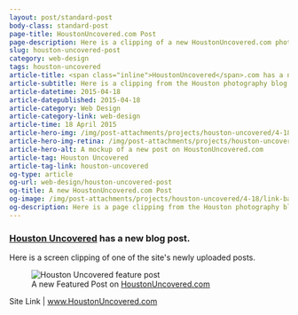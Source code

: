 ```yaml
---
layout: post/standard-post
body-class: standard-post
page-title: HoustonUncovered.com Post
page-description: Here is a clipping of a new HoustonUncovered.com photo post
slug: houston-uncovered-post
category: web-design
tags: houston-uncovered
article-title: <span class="inline">HoustonUncovered</span>.com has a new post
article-subtitle: Here is a clipping from the Houston photography blog
article-datetime: 2015-04-18
article-datepublished: 2015-04-18
article-category: Web Design
article-category-link: web-design
article-time: 18 April 2015
article-hero-img: /img/post-attachments/projects/houston-uncovered/4-18/link-banner@2x.jpg
article-hero-img-retina: /img/post-attachments/projects/houston-uncovered/4-18/link-banner@2x.jpg
article-hero-alt: A mockup of a new post on HoustonUncovered.com
article-tag: Houston Uncovered
article-tag-link: houston-uncovered
og-type: article
og-url: web-design/houston-uncovered-post
og-title: A new HoustonUncovered.com Post
og-image: /img/post-attachments/projects/houston-uncovered/4-18/link-banner@2x.jpg
og-description: Here is a page clipping from the Houston photography blog
---
```

<div class="row margin-bottom">
	<h3 class="margin-bottom"><a href="http://houstonuncovered.com" target="_blank" class="simple">Houston Uncovered</a> has a new blog post.</h3>
	<p>Here is a screen clipping of one of the site's newly uploaded posts. <!-- You can visit the post <a href="#" class="underline" target="_blank">here</a>. --></p>
</div>
<div class="row margin-bottom">
	<figure>
		<img class="black-border" src="{{ site.blog_cdn }}/img/post-attachments/projects/houston-uncovered/4-18/post-mockup@2x.jpg" alt="Houston Uncovered feature post">
		<figcaption>A new Featured Post on <a href="http://houstonuncovered.com" target="_blank" class="simple">HoustonUncovered.com</a></figcaption>
	</figure>
</div>
<div class="row">
	<p class="header">Site Link | <a href="http://houstonuncovered.com" class="simple" target="_blank">www.HoustonUncovered.com</a></p>
</div>